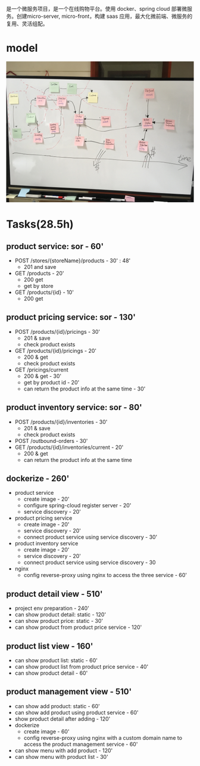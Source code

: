 是一个微服务项目，是一个在线购物平台。使用 docker、spring cloud 部署微服务。创建micro-server, micro-front，构建 saas 应用，最大化微前端、微服务的复用、灵活组配。

# model
![model](./model.jpg)

# Tasks(28.5h)

## product service: sor - 60'
* POST /stores/{storeName}/products - 30' : 48'
	* 201 and save
* GET /products - 20'
	* 200 get
	* get by store
* GET /products/{id} - 10'
	* 200 get

## product pricing service: sor - 130'
* POST /products/{id}/pricings - 30'
	* 201 & save
	* check product exists
* GET /products/{id}/pricings - 20'
	* 200 & get
	* check product exists
* GET /pricings/current
	* 200 & get - 30'
	* get by product id - 20'
	* can return the product info at the same time - 30'

## product inventory service: sor - 80'
* POST /products/{id}/inventories - 30'
	* 201 & save
	* check product exists
* POST /outbound-orders - 30'
* GET /products/{id}/inventories/current - 20'
	* 200 & get
	* can return the product info at the same time

## dockerize - 260'
* product service
	* create image - 20'
	* configure spring-cloud register server - 20'
	* service discovery - 20'
* product pricing service
	* create image - 20'
	* service discovery - 20'
	* connect product service using service discovery - 30'
* product inventory service
	* create image - 20'
	* service discovery - 20'
	* connect product service using service discovery - 30
* nginx
	* config reverse-proxy using nginx to access the three service - 60'

## product detail view - 510'
* project env preparation - 240'
* can show product detail: static - 120'
* can show product price: static - 30'
* can show product from product price service - 120'

## product list view - 160'
* can show product list: static - 60'
* can show product list from product price service - 40'
* can show product detail - 60'

## product management view - 510'
* can show add product: static - 60'
* can show add product using product service - 60'
* show product detail after adding - 120'
* dockerize
	* create image - 60'
	* config reverse-proxy using nginx with a custom domain name to access the product management service - 60'
* can show menu with add product - 120'
* can show menu with product list - 30'
